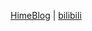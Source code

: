 [HimeBlog](https://blog.himesamanoyume.top/) | [bilibili](https://space.bilibili.com/2256304/dynamic)
